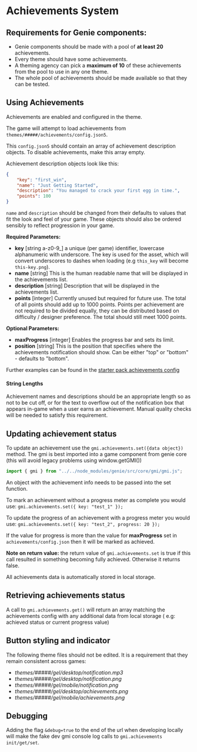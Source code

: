 # Achievements System

## Requirements for Genie components:

- Genie components should be made with a pool of **at least 20** achievements.  
- Every theme should have some achievements.
- A theming agency can pick a **maximum of 10** of these achievements from the pool to use in any one theme.  
- The whole pool of achievements should be made available so that they can be tested.

## Using Achievements

Achievements are enabled and configured in the theme.

The game will attempt to load achievements from `themes/#####/achievements/config.json5`.

This `config.json5` should contain an array of achievement description objects. To disable achievements, make this array empty. 

Achievement description objects look like this:

```json
{
    "key": "first_win",
    "name": "Just Getting Started",
    "description": "You managed to crack your first egg in time.",
    "points": 100
}
```

`name` and `description` should be changed from their defaults to values that fit the look and feel of your game. These objects should also be ordered sensibly to reflect progression in your game.

**Required Parameters:**
* **key** [string a-z0-9_] a unique (per game) identifier, lowercase alphanumeric with underscore. The key is used for the asset, which will convert underscores to dashes when loading (e.g `this_key` will become `this-key.png`).
* **name** [string] This is the human readable name that will be displayed in the achievements list.
* **description** [string] Description that will be displayed in the achievements list.
* **points** [integer] Currently unused but required for future use. The total of all points should add up to 1000 points. Points per achievement are not required to be divided equally, they can be distributed based on difficulty / designer preference. The total should still meet 1000 points.

**Optional Parameters:**
* **maxProgress** [integer] Enables the progress bar and sets its limit.
* **position** [string] This is the position that specifies where the achievements notification should show. Can be either "top" or "bottom" - defaults to "bottom".

Further examples can be found in the [starter pack achievements config](../../themes/default/achievements/config.json5)

#### String Lengths
Achievement names and descriptions should be an appropriate length so as not to be cut off, or for the text to overflow out of the notification box that appears in-game when a user earns an achievement.
Manual quality checks will be needed to satisfy this requirement.

## Updating achievement status
To update an achievement use the `gmi.achievements.set({data object})` method.
The gmi is best imported into a game component from genie core (this will avoid legacy problems using window.getGMI())

```js
import { gmi } from "../../node_modules/genie/src/core/gmi/gmi.js";
```
An object with the achievement info needs to be passed into the set function.

To mark an achievement without a progress meter as complete you would use:
`gmi.achievements.set({ key: "test_1" });`

To update the progress of an achievement with a progress meter you would use:
`gmi.achievements.set({ key: "test_2", progress: 20 });`

If the value for progress is more than the value for **maxProgress** set in `achievements/config.json` then it will be marked as achieved.

**Note on return value:** the return value of `gmi.achievements.set` is true if this call resulted in something becoming fully achieved. Otherwise it returns false.

All achievements data is automatically stored in local storage.

## Retrieving achievements status
A call to `gmi.achievements.get()` will return an array matching the achievements config with any additional data from local storage ( e.g: achieved status or current progress value)

## Button styling and indicator
The following theme files should not be edited. It is a requirement that they remain consistent across games:

* _themes/#####/gel/desktop/notification.mp3_
* _themes/#####/gel/desktop/notification.png_
* _themes/#####/gel/mobile/notification.png_
* _themes/#####/gel/desktop/achievements.png_
* _themes/#####/gel/mobile/achievements.png_

## Debugging
Adding the flag `&debug=true` to the end of the url when developing locally will make the fake dev gmi console log calls to `gmi.achievements init/get/set`.
